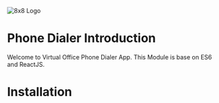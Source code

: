 <img src="https://www.8x8.com/images/logo.png" alt="8x8 Logo" />

# Phone Dialer Introduction
Welcome to Virtual Office Phone Dialer App.
This Module is base on ES6 and ReactJS.

# Installation
